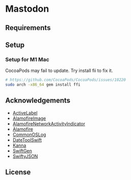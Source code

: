 # Mastodon


## Requirements

## Setup

### Setup for M1 Mac

CocoaPods may fail to update. Try install fii to fix it.

```zsh
# https://github.com/CocoaPods/CocoaPods/issues/10220
sudo arch -x86_64 gem install ffi

```


## Acknowledgements

- [ActiveLabel](https://github.com/optonaut/ActiveLabel.swift)
- [AlamofireImage](https://github.com/Alamofire/AlamofireImage)
- [AlamofireNetworkActivityIndicator](https://github.com/Alamofire/AlamofireNetworkActivityIndicator)
- [Alamofire](https://github.com/Alamofire/Alamofire)
- [CommonOSLog](https://github.com/mainasuk/CommonOSLog)
- [DateToolSwift](https://github.com/MatthewYork/DateTools)
- [Kanna](https://github.com/tid-kijyun/Kanna)
- [SwiftGen](https://github.com/SwiftGen/SwiftGen)
- [SwiftyJSON](https://github.com/SwiftyJSON/SwiftyJSON)

## License
